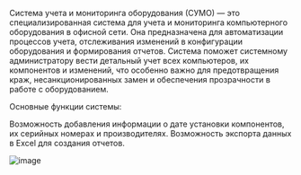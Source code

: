 Система учета и мониторинга оборудования (СУМО) — это специализированная система для учета и мониторинга компьютерного оборудования в офисной сети. Она предназначена для автоматизации процессов учета, отслеживания изменений в конфигурации оборудования и формирования отчетов. Система поможет системному администратору вести детальный учет всех компьютеров, их компонентов и изменений, что особенно важно для предотвращения краж, несанкционированных замен и обеспечения прозрачности в работе с оборудованием.

Основные функции системы:

Возможность добавления информации о дате установки компонентов, их серийных номерах и производителях.
Возможность экспорта данных в Excel для создания отчетов.

![image](https://github.com/user-attachments/assets/f777f309-2bab-45f5-90f3-de97b4cf26e7)
